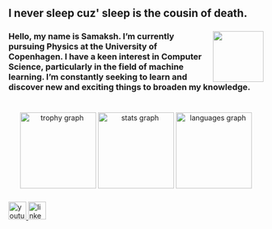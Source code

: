 <h2 align="left">I never sleep cuz' sleep is the cousin of death.</h2>

###

<img align="right" height="100" src="https://cdn-images-1.medium.com/max/1024/0*ulz5mvlcGo5EDpaY.gif"  />

###

<h3 align="left">Hello, my name is Samaksh. I’m currently pursuing Physics at the University of Copenhagen. I have a keen interest in Computer Science, particularly in the field of machine learning. I’m constantly seeking to learn and discover new and exciting things to broaden my knowledge.</h4>

###

<br clear="both">

<div align="center">
  <img src="https://github-profile-trophy.vercel.app?username=SaMaksH-exe&theme=monokai&column=-1&row=1&margin-w=8&margin-h=8&no-bg=true&no-frame=false&order=4" height="150" alt="trophy graph"  />
  <img src="https://github-readme-stats.vercel.app/api?username=SaMaksH-exe&hide_title=false&hide_rank=true&show_icons=true&include_all_commits=true&count_private=true&disable_animations=false&theme=monokai&locale=en&hide_border=false&order=1&custom_title=Github%20Stats" height="150" alt="stats graph"  />
<img src="https://github-readme-stats.vercel.app/api/top-langs/?username=SaMaKsH-exe&hide_progress=true&hide_title=false&card_width=320&langs_count=8&theme=monokai&hide_border=false&hide=jupyter%20notebook&order=2&layout=compact&custom_title=Languages%20Used" height="150" alt="languages graph"  />
</div>

###

<div align="left">
  <a href="https://www.youtube.com/channel/UC6gS79b0vs_3k1vJyxETEKA" target="_blank">
    <img src="https://img.shields.io/static/v1?message=Youtube&logo=youtube&label=&color=FF0000&logoColor=white&labelColor=&style=for-the-badge" height="35" alt="youtube logo"  />
  </a>
  <a href="https://www.linkedin.com/in/samaksh-kaushik/" target="_blank">
    <img src="https://img.shields.io/static/v1?message=LinkedIn&logo=linkedin&label=&color=0077B5&logoColor=white&labelColor=&style=for-the-badge" height="35" alt="linkedin logo"  />
  </a>
</div>



